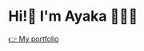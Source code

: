 # Hi!👋 I'm Ayaka 👩🏻‍💻
 
[:point_right: My portfolio](https://portfolio-ayakamiyake7.vercel.app/ "Ayaka's portfolio")
